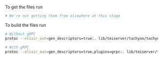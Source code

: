 To get the files run
```bash
# We're not getting them from elsewhere at this stage
```

To build the files run
```bash
# Without gRPC
protoc --elixir_out=gen_descriptors=true:. lib/teiserver/tachyon/tachyon.proto

# With gRPC
protoc --elixir_out=gen_descriptors=true,plugins=grpc:. lib/teiserver/tachyon/tachyon.proto
```

